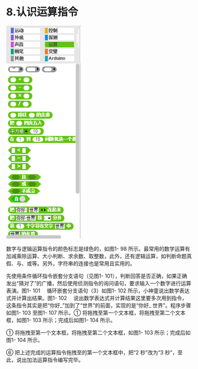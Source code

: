 # 8.认识运算指令

![](/assets/snap-operat.png)

数字与逻辑运算指令的颜色标志是绿色的，如图1- 98 所示。最常用的数学运算有加减乘除运算、大小判断、求余数、取整数，此外，还有逻辑运算，如判断命题真假、与、或等。另外，字符串的连接也是常用且实用的。

先使用条件循环指令嵌套分支语句（见图1- 101），判断回答是否正确，如果正确发出“猜对了”的广播，然后使用侦测指令的询问语句，要求输入一个数字进行运算表演。图1- 101 　循环嵌套分支语句（3）如图1- 102 所示，小神童说出数学表达式并计算出结果。图1- 102 　说出数学表达式并计算结果这里要多次用到指令，这条指令其实是把“你好\_”加到了“世界”的前面，实现的是“你好\_ 世界”。程序步骤如图1- 103 至图1- 107 所示。① 将拖拽至第一个文本框，将拖拽至第二个文本框，如图1- 103 所示；完成后如图1- 104 所示。

① 将拖拽至第一个文本框，将拖拽至第二个文本框，如图1- 103 所示；完成后如图1- 104 所示。

⑥ 把上述完成的运算指令拖拽至的第一个文本框中，把“2 秒”改为“3 秒”，至此，说出加法运算指令编写完毕。

